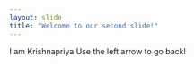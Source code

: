 ```yaml
---
layout: slide
title: "Welcome to our second slide!"
---
```

I am Krishnapriya
Use the left arrow to go back!
